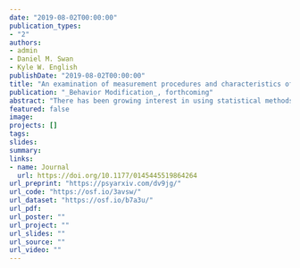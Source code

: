 ```yaml
---
date: "2019-08-02T00:00:00"
publication_types:
- "2"
authors:
- admin
- Daniel M. Swan
- Kyle W. English
publishDate: "2019-08-02T00:00:00"
title: "An examination of measurement procedures and characteristics of baseline outcome data in single-case research"
publication: "_Behavior Modification_, forthcoming"
abstract: "There has been growing interest in using statistical methods to analyze data and estimate effect size indices from studies that use single-case designs (SCDs), as a complement to traditional visual inspection methods. The validity of a statistical method rests on whether its assumptions are plausible representations of the process by which the data were collected, yet there is evidence that some assumptions---particularly regarding normality of error distributions---may be inappropriate for single-case data. To develop more appropriate modelling assumptions and statistical methods, researchers must attend to the features of real SCD data. In this study, we examine several features of SCDs with behavioral outcome measures in order to inform development of statistical methods. Drawing on a corpus of over 300 studies, including approximately 1800 cases, from seven systematic reviews that cover a range of interventions and outcome constructs, we report the distribution of study designs, distribution of outcome measurement procedures, and features of baseline outcome data distributions for the most common types of measurements used in single-case research. We discuss implications for the development of more realistic assumptions regarding outcome distributions in SCD studies, as well as the design of Monte Carlo simulation studies evaluating the performance of statistical analysis techniques for SCED data."
featured: false
image: 
projects: []
tags: 
slides: 
summary: 
links:
- name: Journal
  url: https://doi.org/10.1177/0145445519864264
url_preprint: "https://psyarxiv.com/dv9jg/"
url_code: "https://osf.io/3avsw/"
url_dataset: "https://osf.io/b7a3u/"
url_pdf: 
url_poster: ""
url_project: ""
url_slides: ""
url_source: ""
url_video: ""
---
```

